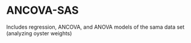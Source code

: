 # ANCOVA-SAS

Includes regression, ANCOVA, and ANOVA models of the sama data set (analyzing oyster weights)
